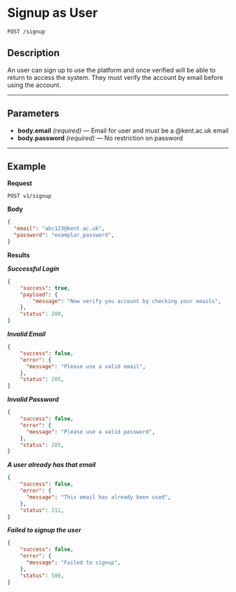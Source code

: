 # Signup as User

    POST /signup

## Description
An user can sign up to use the platform and once verified will be able to return to access the system. They must verify the account by email before using the account.

***

## Parameters
- **body.email** _(required)_ — Email for user and must be a @kent.ac.uk email
- **body.password** _(required)_ — No restriction on password

***

## Example
**Request**

    POST v1/signup

**Body**
``` json
{
  "email": "abc123@kent.ac.uk",
  "password": "examplar_password",
}
```
**Results**

***Successful Login***
``` json
{
    "success": true,
    "payload": {
        "message": "Now verify you account by checking your emails",
    },
    "status": 200,
}
```

***Invalid Email***
``` json
{
    "success": false,
    "error": {
      "message": "Please use a valid email",
    },
    "status": 205,
}
```

***Invalid Password***
``` json
{
    "success": false,
    "error": {
      "message": "Please use a valid password",
    },
    "status": 205,
}
```

***A user already has that email***
``` json
{
    "success": false,
    "error": {
      "message": "This email has already been used",
    },
    "status": 211,
}
```

***Failed to signup the user***
``` json
{
    "success": false,
    "error": {
      "message": "Failed to signup",
    },
    "status": 500,
}
```
